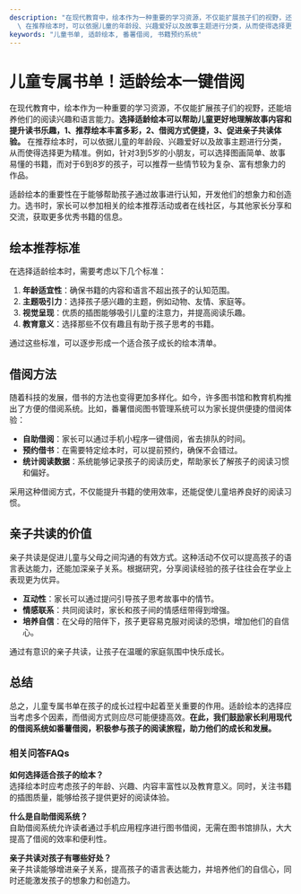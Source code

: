 ```yaml
---
description: "在现代教育中，绘本作为一种重要的学习资源，不仅能扩展孩子们的视野，还能培养他们的阅读兴趣和语言能力。**选择适龄绘本可以帮助儿童更好地理解故事内容和提升读书乐趣，1、推荐绘本丰富多彩，2、借阅方式便捷，3、促进亲子共读体验。**\
  \ 在推荐绘本时，可以依据儿童的年龄段、兴趣爱好以及故事主题进行分类，从而使得选择更为精准。例如，针对3到5岁的小朋友，可以选择图画简单、故事易懂的书籍，而对于6到8岁的孩子，可以推荐一些情节较为复杂、富有想象力的作品。"
keywords: "儿童书单, 适龄绘本, 番薯借阅, 书籍预约系统"
---
```

# 儿童专属书单！适龄绘本一键借阅

在现代教育中，绘本作为一种重要的学习资源，不仅能扩展孩子们的视野，还能培养他们的阅读兴趣和语言能力。**选择适龄绘本可以帮助儿童更好地理解故事内容和提升读书乐趣，1、推荐绘本丰富多彩，2、借阅方式便捷，3、促进亲子共读体验。** 在推荐绘本时，可以依据儿童的年龄段、兴趣爱好以及故事主题进行分类，从而使得选择更为精准。例如，针对3到5岁的小朋友，可以选择图画简单、故事易懂的书籍，而对于6到8岁的孩子，可以推荐一些情节较为复杂、富有想象力的作品。

适龄绘本的重要性在于能够帮助孩子通过故事进行认知，开发他们的想象力和创造力。选书时，家长可以参加相关的绘本推荐活动或者在线社区，与其他家长分享和交流，获取更多优秀书籍的信息。

## **绘本推荐标准**

在选择适龄绘本时，需要考虑以下几个标准：

1. **年龄适宜性**：确保书籍的内容和语言不超出孩子的认知范围。
2. **主题吸引力**：选择孩子感兴趣的主题，例如动物、友情、家庭等。
3. **视觉呈现**：优质的插图能够吸引儿童的注意力，并提高阅读乐趣。
4. **教育意义**：选择那些不仅有趣且有助于孩子思考的书籍。
  
通过这些标准，可以逐步形成一个适合孩子成长的绘本清单。

## **借阅方法**

随着科技的发展，借书的方法也变得更加多样化。如今，许多图书馆和教育机构推出了方便的借阅系统。比如，番薯借阅图书管理系统可以为家长提供便捷的借阅体验：

- **自助借阅**：家长可以通过手机小程序一键借阅，省去排队的时间。
- **预约借书**：在需要特定绘本时，可以提前预约，确保不会错过。
- **统计阅读数据**：系统能够记录孩子的阅读历史，帮助家长了解孩子的阅读习惯和偏好。

采用这种借阅方式，不仅能提升书籍的使用效率，还能促使儿童培养良好的阅读习惯。

## **亲子共读的价值**

亲子共读是促进儿童与父母之间沟通的有效方式。这种活动不仅可以提高孩子的语言表达能力，还能加深亲子关系。根据研究，分享阅读经验的孩子往往会在学业上表现更为优异。

- **互动性**：家长可以通过提问引导孩子思考故事中的情节。
- **情感联系**：共同阅读时，家长和孩子间的情感纽带得到增强。
- **培养自信**：在父母的陪伴下，孩子更容易克服对阅读的恐惧，增加他们的自信心。

通过有意识的亲子共读，让孩子在温暖的家庭氛围中快乐成长。

## **总结**

总之，儿童专属书单在孩子的成长过程中起着至关重要的作用。适龄绘本的选择应当考虑多个因素，而借阅方式则应尽可能便捷高效。**在此，我们鼓励家长利用现代的借阅系统如番薯借阅，积极参与孩子的阅读旅程，助力他们的成长和发展。** 

### 相关问答FAQs

**如何选择适合孩子的绘本？**  
选择绘本时应考虑孩子的年龄、兴趣、内容丰富性以及教育意义。同时，关注书籍的插图质量，能够给孩子提供更好的阅读体验。

**什么是自助借阅系统？**  
自助借阅系统允许读者通过手机应用程序进行图书借阅，无需在图书馆排队，大大提高了借阅的效率和便利性。

**亲子共读对孩子有哪些好处？**  
亲子共读能够增进亲子关系，提高孩子的语言表达能力，并培养他们的自信心，同时还能激发孩子的想象力和创造力。
